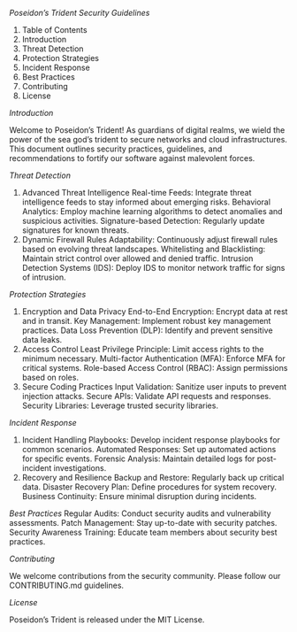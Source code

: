 *Poseidon’s Trident Security Guidelines*

1. Table of Contents
2. Introduction
3. Threat Detection
4. Protection Strategies
5. Incident Response
6. Best Practices
7. Contributing
8. License

*Introduction*

Welcome to Poseidon’s Trident! As guardians of digital realms, we wield the power of the sea god’s trident to secure networks and cloud infrastructures. This document outlines security practices, guidelines, and recommendations to fortify our software against malevolent forces.

*Threat Detection*

1. Advanced Threat Intelligence
Real-time Feeds: Integrate threat intelligence feeds to stay informed about emerging risks.
Behavioral Analytics: Employ machine learning algorithms to detect anomalies and suspicious activities.
Signature-based Detection: Regularly update signatures for known threats.
2. Dynamic Firewall Rules
Adaptability: Continuously adjust firewall rules based on evolving threat landscapes.
Whitelisting and Blacklisting: Maintain strict control over allowed and denied traffic.
Intrusion Detection Systems (IDS): Deploy IDS to monitor network traffic for signs of intrusion.

*Protection Strategies*
1. Encryption and Data Privacy
End-to-End Encryption: Encrypt data at rest and in transit.
Key Management: Implement robust key management practices.
Data Loss Prevention (DLP): Identify and prevent sensitive data leaks.
2. Access Control
Least Privilege Principle: Limit access rights to the minimum necessary.
Multi-factor Authentication (MFA): Enforce MFA for critical systems.
Role-based Access Control (RBAC): Assign permissions based on roles.
3. Secure Coding Practices
Input Validation: Sanitize user inputs to prevent injection attacks.
Secure APIs: Validate API requests and responses.
Security Libraries: Leverage trusted security libraries.

*Incident Response*
1. Incident Handling
Playbooks: Develop incident response playbooks for common scenarios.
Automated Responses: Set up automated actions for specific events.
Forensic Analysis: Maintain detailed logs for post-incident investigations.
2. Recovery and Resilience
Backup and Restore: Regularly back up critical data.
Disaster Recovery Plan: Define procedures for system recovery.
Business Continuity: Ensure minimal disruption during incidents.

*Best Practices*
Regular Audits: Conduct security audits and vulnerability assessments.
Patch Management: Stay up-to-date with security patches.
Security Awareness Training: Educate team members about security best practices.

*Contributing*

We welcome contributions from the security community. Please follow our CONTRIBUTING.md guidelines.

*License*

Poseidon’s Trident is released under the MIT License.
